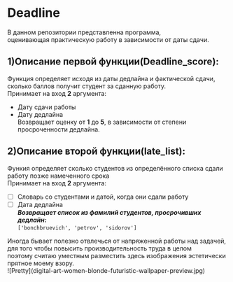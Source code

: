 # Deadline 
В данном репозитории представленна программа, <br>оценивающая практическую работу в зависимости от даты сдачи.

## 1)Описание первой функции(Deadline_score):
Функция определяет исходя из даты дедлайна и фактической сдачи, <br>сколько баллов получит студент за сданную работу.
<br>Принимает на вход **2** аргумента:
* Дату сдачи работы
* Дату дедлайна
<br>Возвращает оценку от **1** до **5**, в зависимости от степени просроченности дедлайна.

## 2)Описание второй функции(late_list):
Функия определяет сколько студентов из определённого списка сдали работу позже намеченного срока
<br> Принимает на вход **2** аргумента:
* [ ] Словарь со студентами и датой, когда они сдали работу
* [ ] Дата дедлайна
<br>***Возвращает список из фамилий студентов, просрочивших дедлайн:***
<br>``['bonchbruevich', 'petrov', 'sidorov']``

<p> Иногда бывает полезно отвлечься от напряженной работы над задачей, для того чтобы повысить производительность труда в целом <br>
  поэтому считаю уместным разместить здесь изображения эстетически прятное моему взору.
<br>![Pretty](digital-art-women-blonde-futuristic-wallpaper-preview.jpg)
